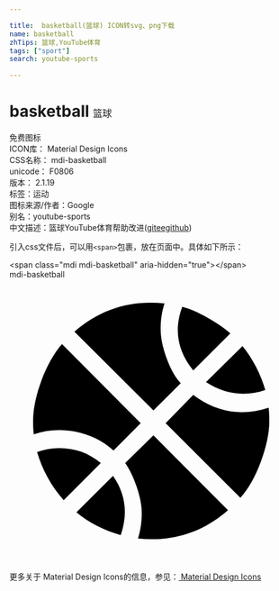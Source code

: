 ```yaml
---

title:  basketball(篮球) ICON转svg、png下载
name: basketball
zhTips: 篮球,YouTube体育
tags: ["sport"]
search: youtube-sports

---
```


# basketball  <small style="font-size: 60%;font-weight: 100">篮球</small>


<div class="detail-page">
<p>
<span><span class="badge-success badge">免费图标</span> </span>
<br/>
<span>
ICON库：
<span class="badge-secondary badge">Material Design Icons</span> 
</span>
<br/>
<span>
CSS名称：
<span class="badge-secondary badge">mdi-basketball</span> 
</span>
<br/>
<span>
unicode：
<span class="badge-secondary badge">F0806</span> 
<copy-btn content='F0806' btn-title=""></copy-btn>
<copy-btn :content='String.fromCodePoint(parseInt("F0806", 16))' btn-title="复制U"></copy-btn>
</span>
<br/>
<span>
版本：
<span class="badge-secondary badge">2.1.19</span> 
</span><br/><span>标签：<span class="badge-light badge"><router-link to="/tags/sport.html">运动</router-link></span></span>
<br/>
<span>图标来源/作者：<span class="badge-light badge">Google</span></span> 
<br/>
<span>别名：<span class="badge-light badge">youtube-sports</span></span><br/><span class="zh-detail">中文描述：<span class="badge-primary badge">篮球</span><span class="badge-primary badge">YouTube体育</span><span class="help-link"><span>帮助改进</span>(<a href="https://gitee.com/liuwave/icon-helper/edit/master/json/material/basketball.json" target="_blank" rel="noopener noreferrer">gitee</a><a href="https://github.com/liuwave/icon-helper/edit/master/json/material/basketball.json" target="_blank" rel="noopener noreferrer">github</a></span>)</span><br/>
</p>
</div>
<div class="alert alert-dark">
  <i class="mdi mdi-basketball mdi-48px"></i>
  <i class="mdi mdi-basketball mdi-36px"></i>
  <i class="mdi mdi-basketball mdi-24px"></i>
  <i class="mdi mdi-basketball mdi-18px"></i>
</div>
<div>
  <p>引入css文件后，可以用<code>&lt;span&gt;</code>包裹，放在页面中。具体如下所示：    
  </p>
  <div class="alert alert-primary" style="font-size: 14px">
    &lt;span class="mdi mdi-basketball" aria-hidden="true"&gt;&lt;/span&gt;
    <copy-btn content='<span class="mdi mdi-basketball" aria-hidden="true"></span>'></copy-btn>
  </div>
  <div class="alert alert-secondary">
    <i class="mdi mdi-basketball"
    style="font-size: 24px"
    aria-hidden="true"></i> mdi-basketball
    <copy-btn content="mdi-basketball" btn-title="复制图标名称"></copy-btn>
  </div>
</div>
<div id="svg" class="svg-wrap">
<svg xmlns="http://www.w3.org/2000/svg" viewBox="0 0 24 24"><path d="M2.34,14.63C2.94,14.41 3.56,14.3 4.22,14.3C5.56,14.3 6.73,14.72 7.73,15.56L4.59,18.7C3.53,17.5 2.78,16.13 2.34,14.63M15.56,9.8C17.53,11.27 19.66,11.63 21.94,10.88C21.97,11.09 22,11.47 22,12C22,13.03 21.75,14.18 21.28,15.45C20.81,16.71 20.23,17.73 19.55,18.5L13.22,12.19L15.56,9.8M8.77,16.64C9.83,18.17 10.05,19.84 9.42,21.66C8,21.25 6.73,20.61 5.67,19.73L8.77,16.64M12.19,13.22L18.5,19.55C16.33,21.45 13.78,22.25 10.88,21.94C11.09,21.28 11.2,20.56 11.2,19.78C11.2,19.16 11.06,18.43 10.78,17.6C10.5,16.77 10.17,16.09 9.8,15.56L12.19,13.22M8.81,14.5C7.88,13.67 6.8,13.15 5.58,12.91C4.36,12.68 3.19,12.75 2.06,13.13C2.03,12.91 2,12.53 2,12C2,10.97 2.25,9.82 2.72,8.55C3.19,7.29 3.77,6.27 4.45,5.5L11.11,12.19L8.81,14.5M15.56,7.73C14.22,6.08 13.91,4.28 14.63,2.34C15.25,2.5 15.96,2.8 16.76,3.26C17.55,3.71 18.2,4.16 18.7,4.59L15.56,7.73M21.66,9.38C21.06,9.59 20.44,9.7 19.78,9.7C18.69,9.7 17.64,9.38 16.64,8.72L19.73,5.67C20.61,6.77 21.25,8 21.66,9.38M12.19,11.11L5.5,4.45C7.67,2.55 10.22,1.75 13.13,2.06C12.91,2.72 12.8,3.44 12.8,4.22C12.8,4.94 12.96,5.75 13.29,6.66C13.62,7.56 14,8.28 14.5,8.81L12.19,11.11Z" /></svg>
</div>
<detail full-name='mdi-basketball'></detail>
    
<div><p>更多关于 Material Design Icons的信息，参见：<a target="_blank" href="https://iconhelper.cn/material.html"> Material Design Icons</a>
</p></div>
